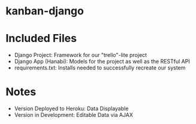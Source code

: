 # kanban-django

# Included Files
  - Django Project: Framework for our "trello"-lite project
  - Django App (Hanabi): Models for the project as well as the RESTful API
  - requirements.txt: Installs needed to successfully recreate our system

# Notes
  - Version Deployed to Heroku: Data Displayable
  - Version in Development: Editable Data via AJAX
